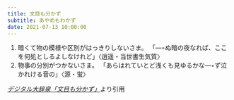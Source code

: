 ```yaml
---
title: 文目も分かず
subtitle: あやめもわかず
date: 2021-07-13 10:00:00
---
```


1. 暗くて物の模様や区別がはっきりしないさま。
    「―◦ぬ暗の夜なれば、ここを何処としるよしなけれど」〈逍遥・当世書生気質〉
2. 物事の分別がつかないさま。
    「あらはれていとど浅くも見ゆるかな―◦ず泣かれける音の」〈源・蛍〉

<cite>[デジタル大辞泉「文目も分かず」](https://dictionary.goo.ne.jp/word/%E6%96%87%E7%9B%AE%E3%82%82%E5%88%86%E3%81%8B%E3%81%9A/)</cite>より引用